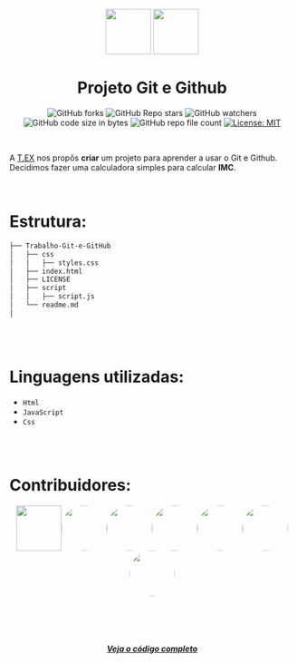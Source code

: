 <div align=center>

<br>

<img src="https://miro.medium.com/max/383/1*co_1qORNdM0PI1nvCp7Iig.png" width=80 />
<img src="https://cdn-icons-png.flaticon.com/512/25/25231.png" width=80 />

<br>


# **Projeto Git e Github**

![GitHub forks](https://img.shields.io/github/forks/Flaviano-Rodrigues/Trabalho-Git-e-GitHub?style=flat-square&label=Forks)
![GitHub Repo stars](https://img.shields.io/github/stars/flaviano-rodrigues/Trabalho-Git-e-GitHub?style=flat-square&label=Stars)
![GitHub watchers](https://img.shields.io/github/watchers/flaviano-rodrigues/Trabalho-Git-e-GitHub?label=Views&style=flat-square)
![GitHub code size in bytes](https://img.shields.io/github/languages/code-size/flaviano-rodrigues/Trabalho-Git-e-GitHub?label=Size&style=flat-square)
![GitHub repo file count](https://img.shields.io/github/directory-file-count/flaviano-rodrigues/Trabalho-Git-e-GitHub?label=Files&style=flat-square)
[![License: MIT](https://img.shields.io/badge/License-MIT-blue.svg?style=flat-square)](https://opensource.org/licenses/MIT)

</div>

<br>

A [T.EX](https://www.texperts.com.br/) nos propôs **criar** um projeto para aprender a usar o Git e Github.
Decidimos fazer uma calculadora simples para calcular **IMC**.




<br>

# Estrutura:

```bash
├── Trabalho-Git-e-GitHub
│   ├── css
│   │   ├── styles.css
│   ├── index.html
│   ├── LICENSE
│   ├── script
│   │   ├── script.js
│   └── readme.md
│
```

<br>
<br>


# Linguagens utilizadas:
- `Html`
- `JavaScript`
- `Css`


<br>
<br>

# Contribuidores:
<div align=center>

 [<kbd><img style="border-radius:10px%" src="https://avatars.githubusercontent.com/u/112655909?v=4" width=80></kbd>](https://github.com/flaviano-rodrigues)[<kbd><img style="border-radius:50%" src="https://avatars.githubusercontent.com/u/104397542?v=4" width=80></kbd>](https://github.com/xMNogueira)[<kbd><img style="border-radius:50%" src="https://avatars.githubusercontent.com/u/62219546?v=4" width=80></kbd>](https://github.com/julianasf-91)[<kbd><img style="border-radius:50%" src="https://avatars.githubusercontent.com/u/84936111?v=4" width=80></kbd>](https://github.com/Erickrsrs)[<kbd><img style="border-radius:50%" src="https://avatars.githubusercontent.com/u/100452821?v=4" width=80></kbd>](https://github.com/AndradeChris)[<kbd><img style="border-radius:50%" src="https://avatars.githubusercontent.com/u/98473755?v=4" width=80></kbd>](https://github.com/felipeforesto)[<kbd><img style="border-radius:50%" src="https://avatars.githubusercontent.com/u/112834809?v=4" width=80></kbd>](https://github.com/anacferreira0803)
 
<br>
<br>
<br>
 
##### **[Veja o código completo](https://github.com/Flaviano-Rodrigues/Trabalho-Git-e-GitHub)**

</div>
